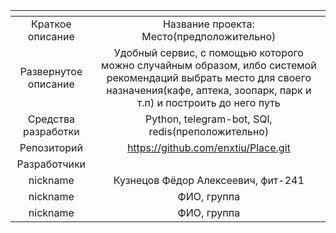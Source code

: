 | <!-- -->      | <!-- -->        |
|:-------------:|:---------------:|
| Краткое описание    | Название проекта: Место(предположительно)  |
| Развернутое описание| Удобный сервис, с помощью которого можно случайным образом, илбо системой рекомендаций выбрать место для своего назначения(кафе, аптека, зоопарк, парк и т.п) и построить до него путь  |
| Средства разработки   | Python, telegram-bot, SQl, redis(преположительно)   |
| Репозиторий   | https://github.com/enxtiu/Place.git |
|Разработчики|
| nickname |Кузнецов Фёдор Алексеевич, фит-241 |
| nickname | ФИО, группа |
| nickname | ФИО, группа |
